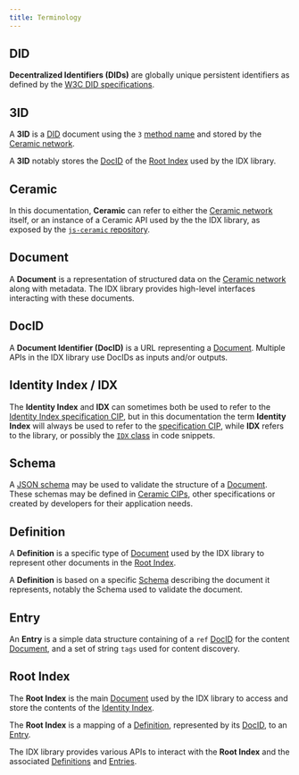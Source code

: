 ```yaml
---
title: Terminology
---
```


## DID

**Decentralized Identifiers (DIDs)** are globally unique persistent identifiers as defined by the [W3C DID specifications](https://www.w3.org/TR/did-core/).

## 3ID

A **3ID** is a [DID](#did) document using the `3` [method name](https://www.w3.org/TR/did-core/#did-syntax) and stored by the [Ceramic network](#ceramic).

A **3ID** notably stores the [DocID](#docid) of the [Root Index](#root-index) used by the IDX library.

## Ceramic

In this documentation, **Ceramic** can refer to either the [Ceramic network](https://www.ceramic.network/) itself, or an instance of a Ceramic API used by the the IDX library, as exposed by the [`js-ceramic` repository](https://github.com/ceramicnetwork/js-ceramic).

## Document

A **Document** is a representation of structured data on the [Ceramic network](#ceramic) along with metadata. The IDX library provides high-level interfaces interacting with these documents.

## DocID

A **Document Identifier (DocID)** is a URL representing a [Document](#document). Multiple APIs in the IDX library use DocIDs as inputs and/or outputs.

## Identity Index / IDX

The **Identity Index** and **IDX** can sometimes both be used to refer to the [Identity Index specification CIP](https://github.com/ceramicnetwork/CIP/issues/3), but in this documentation the term **Identity Index** will always be used to refer to the [specification CIP](https://github.com/ceramicnetwork/CIP/issues/3), while **IDX** refers to the library, or possibly the [`IDX` class](lib-apis.md#idx-class) in code snippets.

## Schema

A [JSON schema](https://json-schema.org/) may be used to validate the structure of a [Document](#document). These schemas may be defined in [Ceramic CIPs](https://github.com/ceramicnetwork/CIP), other specifications or created by developers for their application needs.

## Definition

A **Definition** is a specific type of [Document](#document) used by the IDX library to represent other documents in the [Root Index](#root-index).

A **Definition** is based on a specific [Schema](#schema) describing the document it represents, notably the Schema used to validate the document.

## Entry

An **Entry** is a simple data structure containing of a `ref` [DocID](#docid) for the content [Document](#document), and a set of string `tags` used for content discovery.

## Root Index

The **Root Index** is the main [Document](#document) used by the IDX library to access and store the contents of the [Identity Index](#identity-index--idx).

The **Root Index** is a mapping of a [Definition](#definition), represented by its [DocID](#docid), to an [Entry](#entry).

The IDX library provides various APIs to interact with the **Root Index** and the associated [Definitions](#definition) and [Entries](#entry).
